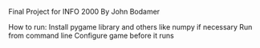 Final Project for INFO 2000
By John Bodamer

How to run:
Install pygame library and others like numpy if necessary
Run from command line
Configure game before it runs